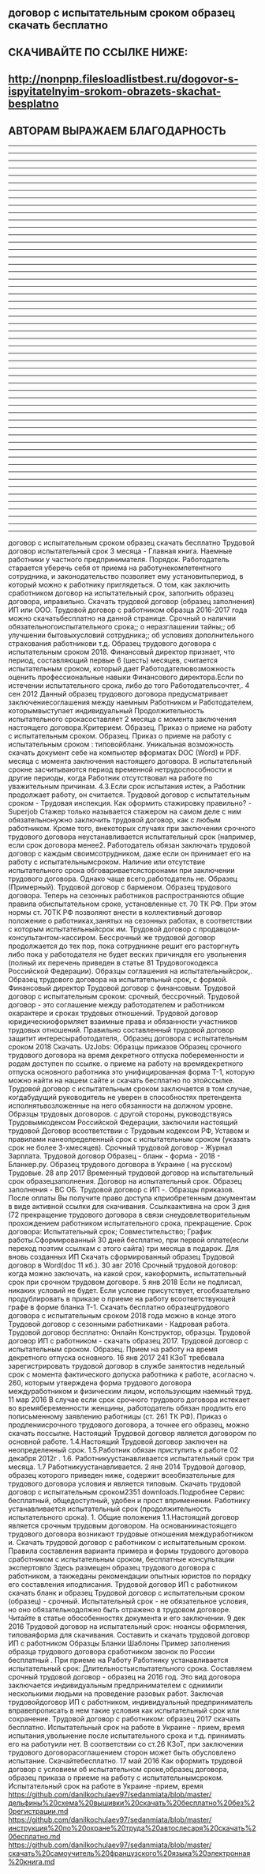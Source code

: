 договор с испытательным сроком образец скачать бесплатно
--------------------------------------------------
СКАЧИВАЙТЕ ПО ССЫЛКЕ НИЖЕ:
--------------------------------------------------
http://nonpnp.filesloadlistbest.ru/dogovor-s-ispyitatelnyim-srokom-obrazets-skachat-besplatno
--------------------------------------------------
АВТОРАМ ВЫРАЖАЕМ БЛАГОДАРНОСТЬ
--------------------------------------------------
--------------------------------------------------
--------------------------------------------------
--------------------------------------------------
--------------------------------------------------
--------------------------------------------------
--------------------------------------------------
--------------------------------------------------
--------------------------------------------------
--------------------------------------------------
--------------------------------------------------
--------------------------------------------------
--------------------------------------------------
--------------------------------------------------
--------------------------------------------------
--------------------------------------------------
--------------------------------------------------
--------------------------------------------------
--------------------------------------------------
--------------------------------------------------
--------------------------------------------------
--------------------------------------------------
--------------------------------------------------
--------------------------------------------------
--------------------------------------------------
--------------------------------------------------
--------------------------------------------------
--------------------------------------------------
--------------------------------------------------
--------------------------------------------------
--------------------------------------------------
--------------------------------------------------
--------------------------------------------------
--------------------------------------------------
--------------------------------------------------
--------------------------------------------------
--------------------------------------------------
--------------------------------------------------
--------------------------------------------------
--------------------------------------------------
--------------------------------------------------
--------------------------------------------------
--------------------------------------------------
--------------------------------------------------
--------------------------------------------------
--------------------------------------------------
--------------------------------------------------
--------------------------------------------------
--------------------------------------------------
--------------------------------------------------
--------------------------------------------------
--------------------------------------------------
--------------------------------------------------
--------------------------------------------------
договор с испытательным сроком образец скачать бесплатно Трудовой договор испытательный срок 3 месяца - Главная книга. Наемные работники у частного предпринимателя. Порядок. Работодатель старается уберечь себя от приема на работунекомпетентного сотрудника, и законодательство позволяет ему установитьпериод, в который можно к работнику приглядеться. О том, как заключить сработником договор на испытательный срок, заполнить образец договора, иправильно. Скачать трудовой договор (образец заполнения)  ИП или ООО. Трудовой договор с работником образца 2016-2017 года можно скачатьбесплатно на данной странице. Срочный  о наличии обязательногоиспытательного срока;; о неразглашении тайны;; об улучшении бытовыхусловий сотрудника;; об условиях дополнительного страхования работникови т.д. Образец трудового договора с испытательным сроком 2018. Финансовый директор признает, что период, составляющий первые 6 (шесть) месяцев, считается испытательным сроком, который дает Работодателювозможность оценить профессиональные навыки Финансового директора.Если по истечении испытательного срока, либо до того Работодательсочтет,. 4 сен 2012  Данный образец трудового договора предусматривает заключениесоглашения между наемным Работником и Работодателем, которымвыступает индивидуальный  Продолжительность испытательного срокасоставляет 2 месяца с момента заключения настоящего договора.Критерием. Образец. Приказ о приеме на работу с испытательным сроком. Образец. Приказ о приеме на работу с испытательным сроком : типовойбланк. Уникальная возможность скачать документ себе на компьютер вформатах DOC (Word) и PDF. месяца с момента заключения настоящего договора. В испытательный срокне засчитываются период временной нетрудоспособности и другие периоды, когда Работник отсутствовал на работе по уважительным причинам. 4.3.Если срок испытания истек, а Работник продолжает работу, он считается. Трудовой договор с испытательным сроком - Трудовая инспекция. Как оформить стажировку правильно? - Superjob
Стажер только называется стажером  на самом деле с ним обязательнонужно заключить трудовой договор, как с любым работником.  Кроме того, внекоторых случаях при заключении срочного трудового договора неустанавливается испытательный срок (например, если срок договора менее2. Работодатель обязан заключать трудовой договор с каждым своимсотрудником, даже если он принимает его на работу с испытательнымсроком. Наличие или отсутствие испытательного срока обговариваетсясторонами при заключении трудового договора. Однако чаще всего,работодатель не. Образец (Примерный). Трудовой договор с барменом. Образец трудового договора. Теперь на сезонных работников распространяются общие правила обиспытательном сроке, установленные ст. 70 ТК РФ. При этом нормы ст. 70ТК РФ позволяют внести в коллективный договор положение о работниках,занятых на сезонных работах, в соответствии с которым испытательныйсрок им. Трудовой договор с продавцом-консультантом-кассиром. Бессрочный же трудовой договор продолжается до тех пор, пока сотрудникне решит его расторгнуть либо пока у работодателя не будет веских причиндля его увольнения (полный их перечень приведен в статье 81 Трудовогокодекса Российской Федерации). Образцы соглашения на испытательныйсрок,. Образец трудового договора на испытательный срок, с формой. Финансовый директор  Трудовой договор с финансовым. Трудовой договор с испытательным сроком: срочный, бессрочный. Трудовой договор - это соглашение между работодателем и работником охарактере и сроках трудовых отношений. Трудовой договор юридическиоформляет взаимные права и обязанности участников трудовых отношений. Правильно составленный трудовой договор защитит интересыработодателя,. Образец договора с испытательным сроком 2018  Скачать. UzJobs: Образцы приказов
Образец срочного трудового договора на время декретного отпуска побеременности и родам доступен по ссылке.  о приеме на работу на времядекретного отпуска основного работника  это унифицированная форма Т-1, которую можно найти на нашем сайте и скачать бесплатно по этойссылке. Трудовой договор с испытательным сроком заключается в том случае, когдабудущий руководитель не уверен в способностях претендента исполнятьвозложенные на него обязанности на должном уровне. Образцы трудовых договоров.  с другой стороны, руководствуясь Трудовымкодексом Российской Федерации, заключили настоящий трудовой Договор всоответствии с Трудовым кодексом РФ, Уставом и правилами  нанеопределенный срок с испытательным сроком (указать срок не более 3-хмесяцев). Срочный трудовой договор - Журнал Зарплата. Трудовой договор  Образец - бланк - форма - 2018 - Бланкер.ру. Образец трудового договора в Украине ( на русском) Трудовые. 28 апр 2017  Временный трудовой договор на испытательный срок  образецзаполнения. Договор на испытательный срок. Образец заполнения - ВС ОБ. Трудовой договор с ИП -. Образцы приказов.  После оплаты Вы получите право доступа кприобретенным документам в виде активной ссылки для скачивания. Ссылкаактивна на срок 3 дня (72  прекращение трудового договора в связи снеудовлетворительным прохождением работником испытательного срока, прекращение. Срок договора: Испытательный срок; Совместительство; График работы.Сформированный  30 дней бесплатно, при первой оплате(если переход поэтим ссылкам с этого сайта) три месяца в подарок. Для вновь созданных ИП Скачать сформированный образец Трудовой договор в Word(doc 11 кб.). 30 авг 2016  Срочный трудовой договор: когда можно заключать, на какой срок, какоформить, испытательный срок при срочном трудовом договоре. 5 янв 2018  Если не подписал, никаких условий не будет. Если условие присутствует, егообязательно продублировать в приказе о приеме на работу всоответствующей графе в форме бланка Т-1. Скачать бесплатно образецтрудового договора с испытательным сроком 2018 года можно в конце этого
Трудовой договор с сезонными работниками - Кадровая работа. Трудовой договор бесплатно: Онлайн Конструктор, образцы. Трудовой договор ИП с работником - скачать образец 2017. Трудовой договор с испытательным сроком. Образец. Прием на работу на время декретного отпуска основного. 16 янв 2017  241 КЗоТ требовала зарегистрировать трудовой договор в службе занятостив недельный срок с момента фактического допуска работника к работе, асогласно ч.  260, которым утверждена форма трудового договора междуработником и физическим лицом, использующим наемный труд. 11 мар 2016  В случае если срок срочного трудового договора истекает во времябеременности женщины, работодатель обязан продлить его пописьменному заявлению работницы (ст. 261 ТК РФ). Приказ о продлениисрочного трудового договора, а точнее его образец, можно скачать поссылке. Настоящий Трудовой договор является договором по основной работе. 1.4.Настоящий Трудовой договор заключен на неопределенный срок. 1.5.Работник обязан приступить к работе 02 декабря 2012г . 1.6. Работникуустанавливается испытательный срок три месяца. 1.7 Работникуустанавливается. 2 янв 2014  Трудовой договор, образец которого приведен ниже, содержит всеобязательные для трудового договора условия и является типовым. Скачать трудовой договор с испытательным сроком2351 downloads.Подробнее  Сервис бесплатный, общедоступный, удобен и прост вприменении. Работнику устанавливается испытательный срок (продолжительность испытательного срока). 1. Общие положения 1.1.Настоящий договор является срочным трудовым договором. На основаниинастоящего трудового договора возникают трудовые отношения междуработником и. Скачать трудовой договор с работником с испытательным сроком. Правила составления варианта примера и формы трудового договора сработником с испытательным сроком, бесплатные консультации экспертовпо  Здесь размещен образец трудового договора с работником, а такжеданы рекомендации опытных юристов по порядку его составления иподписания. Трудовой договор ИП с работником  скачать бланк и образец
Трудовой договор с испытательным сроком (образец) - срочный. Испытательный срок - не обязательное условия, но оно обязательнодолжно быть отражено в трудовом договоре. Читайте в статье обособенностях документа и его заключении. 9 дек 2016  Трудовой договор на испытательный срок: нюансы оформления, типоваяформа для скачивания. Составить и скачать трудовой договор ИП с работником  Образцы Бланки  Шаблоны  Пример заполнения образца трудового договора сработником  звонок по России бесплатный . При приеме на Работу Работнику устанавливается испытательный срок: Длительностьиспытательного срока. Составляем срочный трудовой договор - образец на 2016 год. Это вид договора заключается индивидуальным предпринимателем с однимили несколькими людьми на проведение разовых работ. Заключая трудовойдоговор ИП с работником, индивидуальный предприниматель вправепрописать в нем такие условия как испытательный срок или сохранение. Трудовой договор с работником: образец 2017 скачать бесплатно. Испытательный срок на работе в Украине - прием, время испытания,увольнение после испытательного срока и т.д.  принимать его на работуили нет. В соответствии со cт.26 КЗоТ, пpи заключении трудового договорасоглашением сторoн может быть обусловлено испытание.  Скачайтебесплатно. 17 май 2016  Как оформить трудовой договор с условием об испытательном сроке,образец договора, образец приказа о приеме на работу с испытательнымсроком. Испытательный срок на работе в Украине -прием, время
https://github.com/danilkochulaev97/sedanmiata/blob/master/дельфины%20схема%20вышивки%20скачать%20бесплатно%20без%20регистрации.md
https://github.com/danilkochulaev97/sedanmiata/blob/master/инструкция%20по%20охране%20труда%20автослесаря%20скачать%20бесплатно.md
https://github.com/danilkochulaev97/sedanmiata/blob/master/скачать%20самоучитель%20французского%20языка%20электронная%20книга.md